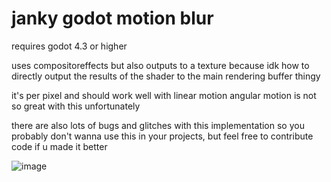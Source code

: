 # janky godot motion blur

requires godot 4.3 or higher

uses compositoreffects but also outputs to a texture because idk how to directly output the results of the shader to the main rendering buffer thingy

it's per pixel and should work well with linear motion
angular motion is not so great with this unfortunately

there are also lots of bugs and glitches with this implementation so you probably don't wanna use this in your projects, but feel free to contribute code if u made it better

![image](https://github.com/dingusreal/janky-godot-motion-blur/assets/148672705/bf624a5a-757b-4688-8612-29fa9ad7b434)
